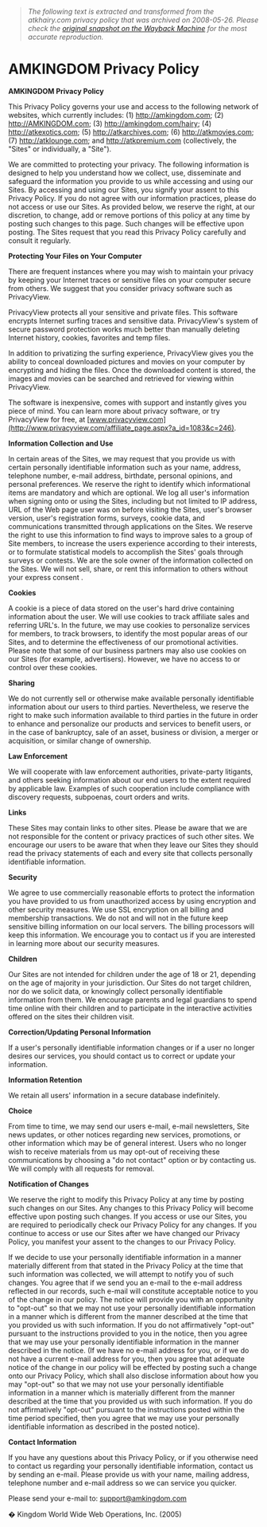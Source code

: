 > *The following text is extracted and transformed from the atkhairy.com privacy policy that was archived on 2008-05-26. Please check the [original snapshot on the Wayback Machine](https://web.archive.org/web/20080526040810id_/http%3A//www.amkingdom.com/privacy.html) for the most accurate reproduction.*

# AMKINGDOM Privacy Policy

**AMKINGDOM Privacy Policy**

This Privacy Policy governs your use and access to the following network of websites, which currently includes: (1) http://amkingdom.com; (2) http://AMKINGDOM.com; (3) http://amkingdom.com/hairy; (4) http://atkexotics.com; (5) http://atkarchives.com; (6) http://atkmovies.com; (7) http://atklounge.com; and http://atkpremium.com (collectively, the "Sites" or individually, a "Site"). 

We are committed to protecting your privacy. The following information is designed to help you understand how we collect, use, disseminate and safeguard the information you provide to us while accessing and using our Sites. By accessing and using our Sites, you signify your assent to this Privacy Policy. If you do not agree with our information practices, please do not access or use our Sites. As provided below, we reserve the right, at our discretion, to change, add or remove portions of this policy at any time by posting such changes to this page. Such changes will be effective upon posting. The Sites request that you read this Privacy Policy carefully and consult it regularly. 

**Protecting Your Files on Your Computer**

There are frequent instances where you may wish to maintain your privacy by keeping your Internet traces or sensitive files on your computer secure from others. We suggest that you consider privacy software such as PrivacyView.

PrivacyView protects all your sensitive and private files. This software encrypts Internet surfing traces and sensitive data. PrivacyView's system of secure password protection works much better than manually deleting Internet history, cookies, favorites and temp files.

In addition to privatizing the surfing experience, PrivacyView gives you the ability to conceal downloaded pictures and movies on your computer by encrypting and hiding the files. Once the downloaded content is stored, the images and movies can be searched and retrieved for viewing within PrivacyView.

The software is inexpensive, comes with support and instantly gives you piece of mind. You can learn more about privacy software, or try PrivacyView for free, at [www.privacyview.com](http://www.privacyview.com/affiliate_page.aspx?a_id=1083&c=246). 

[](http://www.privacyview.com/affiliate_page.aspx?a_id=1083&c=246)

**Information Collection and Use**

In certain areas of the Sites, we may request that you provide us with certain personally identifiable information such as your name, address, telephone number, e-mail address,  birthdate, personal opinions, and personal preferences. We reserve the right to identify which informational items are mandatory and which are optional. We log all user's information when signing onto or using the Sites, including but not limited to IP address, URL of the Web page user was on before visiting the Sites, user's browser version, user's registration forms, surveys, cookie data, and communications transmitted through applications on the Sites.  We reserve the right to use this information to find ways to improve sales to a group of Site members, to increase the users experience according to their interests, or to formulate statistical models to accomplish the Sites' goals through surveys or contests. We are the sole owner of the information collected on the Sites. We will not sell, share, or rent this information to others without your express consent  . 

**Cookies**

A cookie is a piece of data stored on the user's hard drive containing information about the user. We will use cookies to track affiliate sales and referring URL's. In the future, we may use cookies to personalize services for members, to track browsers, to identify the most popular areas of our Sites, and to determine the effectiveness of our promotional activities. Please note that some of our business partners may also use cookies on our Sites (for example, advertisers). However, we have no access to or control over these cookies. 

**Sharing**

We do not currently sell or otherwise make available personally identifiable information about our users to third parties. Nevertheless, we reserve the right to make such information available to third parties in the future in order to enhance and personalize our products and services to benefit users, or in the case of bankruptcy, sale of an asset, business or division, a merger or acquisition, or similar change of ownership. 

**Law Enforcement**

We will cooperate with law enforcement authorities, private-party litigants, and others seeking information about our end users to the extent required by applicable law. Examples of such cooperation include compliance with discovery requests, subpoenas, court orders and writs. 

**Links**

These Sites may contain links to other sites. Please be aware that we are not responsible for the content or privacy practices of such other sites. We encourage our users to be aware that when they leave our Sites they should read the privacy statements of each and every site that collects personally identifiable information. 

**Security**

We agree to use commercially reasonable efforts to protect the information you have provided to us from unauthorized access by using encryption and other security measures. We use SSL encryption on all billing and membership transactions. We do not and will not in the future keep sensitive billing information on our local servers. The billing processors will keep this information. We encourage you to contact us if you are interested in learning more about our security measures. 

**Children**

Our Sites are not intended for children under the age of 18 or 21, depending on the age of majority in your jurisdiction. Our Sites do not target children, nor do we solicit data, or knowingly collect personally identifiable information from them. We encourage parents and legal guardians to spend time online with their children and to participate in the interactive activities offered on the sites their children visit. 

**Correction/Updating Personal Information**

If a user's personally identifiable information changes  or if a user no longer desires our services, you should contact us to correct or update your information. 

**Information Retention**

We retain all users' information in a secure database indefinitely. 

**Choice**

From time to time, we may send our users e-mail, e-mail newsletters, Site news updates, or other notices regarding new services, promotions, or other information which may be of general interest. Users who no longer wish to receive materials from us may opt-out of receiving these communications by choosing a "do not contact" option or by contacting us. We will comply with all requests for removal. 

**Notification of Changes**

We reserve the right to modify this Privacy Policy at any time by posting such changes on our Sites. Any changes to this Privacy Policy will become effective upon posting such changes. If you access or use our Sites, you are required to periodically check our Privacy Policy for any changes. If you continue to access or use our Sites after we have changed our Privacy Policy, you manifest your assent to the changes to our Privacy Policy. 

If we decide to use your personally identifiable information in a manner materially different from that stated in the Privacy Policy at the time that such information was collected, we will attempt to notify you of such changes. You agree that if we send you an e-mail to the e-mail address reflected in our records, such e-mail will constitute acceptable notice to you of the change in our policy. The notice will provide you with an opportunity to "opt-out" so that we may not use your personally identifiable information in a manner which is different from the manner described at the time that you provided us with such information. If you do not affirmatively "opt-out" pursuant to the instructions provided to you in the notice, then you agree that we may use your personally identifiable information in the manner described in the notice. (If we have no e-mail address for you, or if we do not have a current e-mail address for you, then you agree that adequate notice of the change in our policy will be effected by posting such a change onto our Privacy Policy, which shall also disclose information about how you may "opt-out" so that we may not use your personally identifiable information in a manner which is materially different from the manner described at the time that you provided us with such information. If you do not affirmatively "opt-out" pursuant to the instructions posted within the time period specified, then you agree that we may use your personally identifiable information as described in the posted notice). 

**Contact Information**

If you have any questions about this Privacy Policy, or if you otherwise need to contact us regarding your personally identifiable information, contact us by sending an e-mail. Please provide us with your name, mailing address, telephone number and e-mail address so we can service you quicker. 

Please send your e-mail to: [support@amkingdom.com](mailto:support@amkingdom.com)

� Kingdom World Wide Web Operations, Inc. (2005) 
